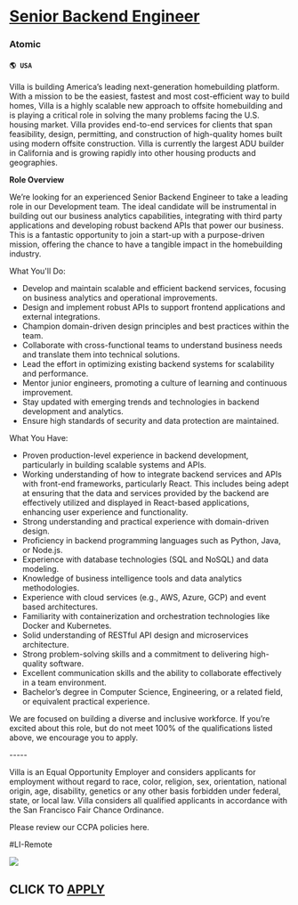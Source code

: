 # [Senior Backend Engineer](https://www.remotewlb.com/apply/senior-backend-engineer-79052)  
### Atomic  
#### `🌎 USA`  

Villa is building America’s leading next-generation homebuilding platform. With a mission to be the easiest, fastest and most cost-efficient way to build homes, Villa is a highly scalable new approach to offsite homebuilding and is playing a critical role in solving the many problems facing the U.S. housing market. Villa provides end-to-end services for clients that span feasibility, design, permitting, and construction of high-quality homes built using modern offsite construction. Villa is currently the largest ADU builder in California and is growing rapidly into other housing products and geographies.

  

**Role Overview**

We’re looking for an experienced Senior Backend Engineer to take a leading role in our Development team. The ideal candidate will be instrumental in building out our business analytics capabilities, integrating with third party applications and developing robust backend APIs that power our business. This is a fantastic opportunity to join a start-up with a purpose-driven mission, offering the chance to have a tangible impact in the homebuilding industry.

  
  

What You'll Do:

* Develop and maintain scalable and efficient backend services, focusing on business analytics and operational improvements.
* Design and implement robust APIs to support frontend applications and external integrations.
* Champion domain-driven design principles and best practices within the team.
* Collaborate with cross-functional teams to understand business needs and translate them into technical solutions.
* Lead the effort in optimizing existing backend systems for scalability and performance.
* Mentor junior engineers, promoting a culture of learning and continuous improvement.
* Stay updated with emerging trends and technologies in backend development and analytics.
* Ensure high standards of security and data protection are maintained.
  
  

What You Have:

* Proven production-level experience in backend development, particularly in building scalable systems and APIs.
* Working understanding of how to integrate backend services and APIs with front-end frameworks, particularly React. This includes being adept at ensuring that the data and services provided by the backend are effectively utilized and displayed in React-based applications, enhancing user experience and functionality.
* Strong understanding and practical experience with domain-driven design.
* Proficiency in backend programming languages such as Python, Java, or Node.js.
* Experience with database technologies (SQL and NoSQL) and data modeling.
* Knowledge of business intelligence tools and data analytics methodologies.
* Experience with cloud services (e.g., AWS, Azure, GCP) and event based architectures.
* Familiarity with containerization and orchestration technologies like Docker and Kubernetes.
* Solid understanding of RESTful API design and microservices architecture.
* Strong problem-solving skills and a commitment to delivering high-quality software.
* Excellent communication skills and the ability to collaborate effectively in a team environment.
* Bachelor’s degree in Computer Science, Engineering, or a related field, or equivalent practical experience.

We are focused on building a diverse and inclusive workforce. If you’re excited about this role, but do not meet 100% of the qualifications listed above, we encourage you to apply.

\-----

Villa is an Equal Opportunity Employer and considers applicants for employment without regard to race, color, religion, sex, orientation, national origin, age, disability, genetics or any other basis forbidden under federal, state, or local law. Villa considers all qualified applicants in accordance with the San Francisco Fair Chance Ordinance.

  

Please review our CCPA policies here.

  

#LI-Remote

![](https://remotive.com/job/track/1900164/blank.gif?source=public_api)  
## CLICK TO [APPLY](https://www.remotewlb.com/apply/senior-backend-engineer-79052)

